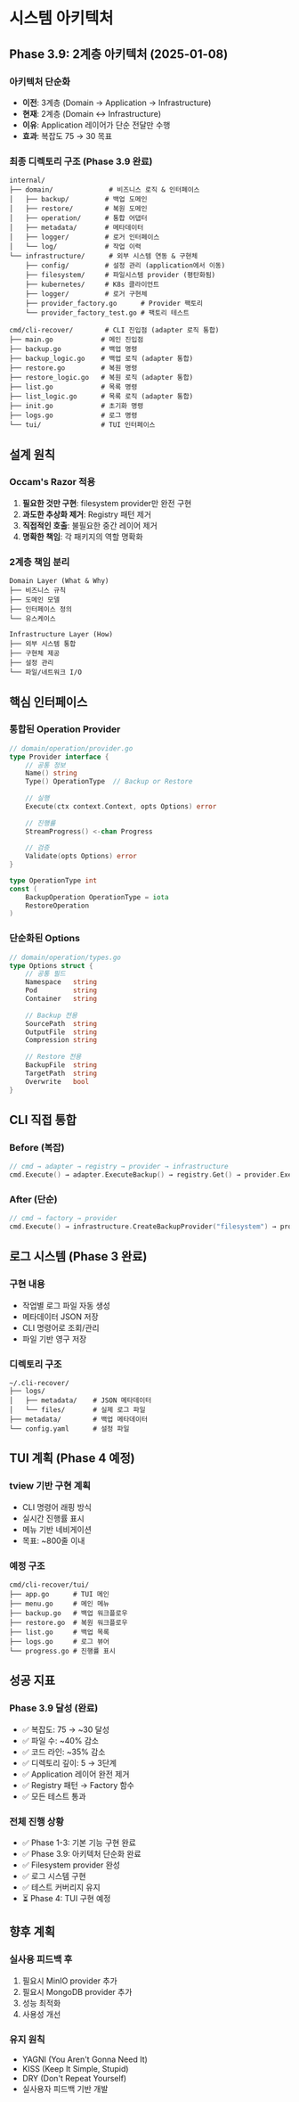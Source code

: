 # 시스템 아키텍처

## Phase 3.9: 2계층 아키텍처 (2025-01-08)

### 아키텍처 단순화
- **이전**: 3계층 (Domain → Application → Infrastructure)
- **현재**: 2계층 (Domain ↔ Infrastructure)
- **이유**: Application 레이어가 단순 전달만 수행
- **효과**: 복잡도 75 → 30 목표

### 최종 디렉토리 구조 (Phase 3.9 완료)
```
internal/
├── domain/              # 비즈니스 로직 & 인터페이스
│   ├── backup/         # 백업 도메인
│   ├── restore/        # 복원 도메인
│   ├── operation/      # 통합 어댑터
│   ├── metadata/       # 메타데이터
│   ├── logger/         # 로거 인터페이스
│   └── log/            # 작업 이력
└── infrastructure/      # 외부 시스템 연동 & 구현체
    ├── config/         # 설정 관리 (application에서 이동)
    ├── filesystem/     # 파일시스템 provider (평탄화됨)
    ├── kubernetes/     # K8s 클라이언트
    ├── logger/         # 로거 구현체
    ├── provider_factory.go      # Provider 팩토리
    └── provider_factory_test.go # 팩토리 테스트

cmd/cli-recover/        # CLI 진입점 (adapter 로직 통합)
├── main.go            # 메인 진입점
├── backup.go          # 백업 명령
├── backup_logic.go    # 백업 로직 (adapter 통합)
├── restore.go         # 복원 명령
├── restore_logic.go   # 복원 로직 (adapter 통합)
├── list.go            # 목록 명령
├── list_logic.go      # 목록 로직 (adapter 통합)
├── init.go            # 초기화 명령
├── logs.go            # 로그 명령
└── tui/               # TUI 인터페이스
```

## 설계 원칙

### Occam's Razor 적용
1. **필요한 것만 구현**: filesystem provider만 완전 구현
2. **과도한 추상화 제거**: Registry 패턴 제거
3. **직접적인 호출**: 불필요한 중간 레이어 제거
4. **명확한 책임**: 각 패키지의 역할 명확화

### 2계층 책임 분리
```
Domain Layer (What & Why)
├── 비즈니스 규칙
├── 도메인 모델
├── 인터페이스 정의
└── 유스케이스

Infrastructure Layer (How)
├── 외부 시스템 통합
├── 구현체 제공
├── 설정 관리
└── 파일/네트워크 I/O
```

## 핵심 인터페이스

### 통합된 Operation Provider
```go
// domain/operation/provider.go
type Provider interface {
    // 공통 정보
    Name() string
    Type() OperationType  // Backup or Restore
    
    // 실행
    Execute(ctx context.Context, opts Options) error
    
    // 진행률
    StreamProgress() <-chan Progress
    
    // 검증
    Validate(opts Options) error
}

type OperationType int
const (
    BackupOperation OperationType = iota
    RestoreOperation
)
```

### 단순화된 Options
```go
// domain/operation/types.go
type Options struct {
    // 공통 필드
    Namespace   string
    Pod         string
    Container   string
    
    // Backup 전용
    SourcePath  string
    OutputFile  string
    Compression string
    
    // Restore 전용
    BackupFile  string
    TargetPath  string
    Overwrite   bool
}
```

## CLI 직접 통합

### Before (복잡)
```go
// cmd → adapter → registry → provider → infrastructure
cmd.Execute() → adapter.ExecuteBackup() → registry.Get() → provider.Execute()
```

### After (단순)
```go
// cmd → factory → provider
cmd.Execute() → infrastructure.CreateBackupProvider("filesystem") → provider.Execute()
```

## 로그 시스템 (Phase 3 완료)

### 구현 내용
- 작업별 로그 파일 자동 생성
- 메타데이터 JSON 저장
- CLI 명령어로 조회/관리
- 파일 기반 영구 저장

### 디렉토리 구조
```
~/.cli-recover/
├── logs/
│   ├── metadata/    # JSON 메타데이터
│   └── files/       # 실제 로그 파일
├── metadata/        # 백업 메타데이터
└── config.yaml      # 설정 파일
```

## TUI 계획 (Phase 4 예정)

### tview 기반 구현 계획
- CLI 명령어 래핑 방식
- 실시간 진행률 표시
- 메뉴 기반 네비게이션
- 목표: ~800줄 이내

### 예정 구조
```
cmd/cli-recover/tui/
├── app.go      # TUI 메인
├── menu.go     # 메인 메뉴
├── backup.go   # 백업 워크플로우
├── restore.go  # 복원 워크플로우
├── list.go     # 백업 목록
├── logs.go     # 로그 뷰어
└── progress.go # 진행률 표시
```

## 성공 지표

### Phase 3.9 달성 (완료)
- ✅ 복잡도: 75 → ~30 달성
- ✅ 파일 수: ~40% 감소
- ✅ 코드 라인: ~35% 감소
- ✅ 디렉토리 깊이: 5 → 3단계
- ✅ Application 레이어 완전 제거
- ✅ Registry 패턴 → Factory 함수
- ✅ 모든 테스트 통과

### 전체 진행 상황
- ✅ Phase 1-3: 기본 기능 구현 완료
- ✅ Phase 3.9: 아키텍처 단순화 완료
- ✅ Filesystem provider 완성
- ✅ 로그 시스템 구현
- ✅ 테스트 커버리지 유지
- ⏳ Phase 4: TUI 구현 예정

## 향후 계획
### 실사용 피드백 후
1. 필요시 MinIO provider 추가
2. 필요시 MongoDB provider 추가
3. 성능 최적화
4. 사용성 개선

### 유지 원칙
- YAGNI (You Aren't Gonna Need It)
- KISS (Keep It Simple, Stupid)
- DRY (Don't Repeat Yourself)
- 실사용자 피드백 기반 개발
